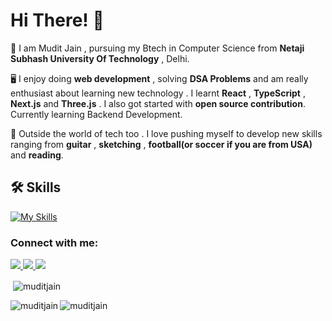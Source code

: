 # Hi There! 👋

🎩 I am Mudit Jain , pursuing my Btech in Computer Science from **Netaji Subhash University Of Technology** , Delhi.

🖥️ I enjoy doing **web development** , solving **DSA Problems** and am really enthusiast about learning new technology . I learnt **React** , **TypeScript** , **Next.js** and **Three.js** . I also got started with **open source contribution**. Currently learning Backend Development.

🎸 Outside the world of tech too . I love pushing myself to develop new skills ranging from **guitar** , **sketching** , **football(or soccer if you are from USA)** and **reading**.
## 🛠 Skills
[![My Skills](https://skillicons.dev/icons?i=js,html,css,c,cpp,typescript,react,next,bootstrap,sass,tailwind,materialui,nodejs,express,figma,mongodb,mysql)](https://skillicons.dev)

<h3 align="left">Connect with me:</h3>
<p align="left">
  <a href="https://www.linkedin.com/in/mudit-jain-77464325b/">
    <img src="https://img.shields.io/badge/LinkedIn-%230077B5.svg?&style=flat-square&logo=linkedin&logoColor=white">
  </a>
  
  <a href="https://github.com/Mudit-Jxin7">
    <img src="https://img.shields.io/badge/Github-%230A0A0A.svg?&style=flat-square&logo=Github&logoColor=white">  
  </a>

  <a href="https://www.instagram.com/mudit_jain_77/">
    <img src="https://img.shields.io/badge/Instagram-%23E4405F.svg?&style=flat-square&logo=instagram&logoColor=white">
  </a>

<p>&nbsp;<img align="center" src="https://github-readme-stats.vercel.app/api?username=Mudit-Jxin7&show_icons=true&locale=en" alt="muditjain" /></p>
<p><img align="left" src="https://github-readme-stats.vercel.app/api/top-langs?username=Mudit-Jxin7&show_icons=true&locale=en&layout=compact" alt="muditjain" /></p>
<p><img align="center" src="https://github-readme-streak-stats.herokuapp.com/?user=Mudit-Jxin7&" alt="muditjain" /></p>
